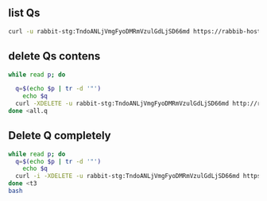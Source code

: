 ## list Qs
```bash
curl -u rabbit-stg:TndoANLjVmgFyoDMRmVzulGdLjSD66md https://rabbib-host/api/queues  | jq '.[].name' | grep SMHT
```

## delete Qs  contens

```bash
while read p; do

  q=$(echo $p | tr -d '"')
    echo $q
  curl -XDELETE -u rabbit-stg:TndoANLjVmgFyoDMRmVzulGdLjSD66md http://rabbitmq-proxy/api/queues/%2f/$q/contents
done <all.q
```
## Delete Q completely
```bash
while read p; do
  q=$(echo $p | tr -d '"')
    echo $q
  curl -i -XDELETE -u rabbit-stg:TndoANLjVmgFyoDMRmVzulGdLjSD66md https://<rabbitmq-proxy>/api/queues/%2f/$q
done <t3
bash
